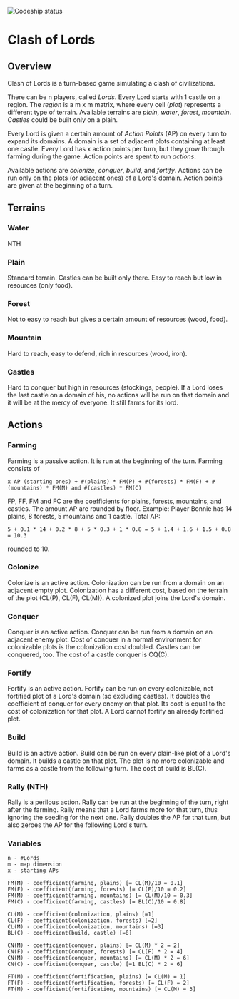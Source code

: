 ![Codeship status](https://codeship.com/projects/b19abea0-ce86-0133-9878-56ac8db24476/status?branch=development)

# Clash of Lords

## Overview
Clash of Lords is a turn-based game simulating a clash of civilizations.

There can be n players, called *Lords*.
Every Lord starts with 1 castle on a region.
The *region* is a m x m matrix, where every cell (*plot*) represents a different type of terrain.
Available terrains are *plain*, *water*, *forest*, *mountain*.
*Castles* could be built only on a plain.

Every Lord is given a certain amount of *Action Points* (AP) on every turn to expand its domains.
A domain is a set of adjacent plots containing at least one castle.
Every Lord has x action points per turn, but they grow through farming during the game.
Action points are spent to run *actions*.

Available actions are *colonize*, *conquer*, *build*, and *fortify*.
Actions can be run only on the plots (or adiacent ones) of a Lord's domain.
Action points are given at the beginning of a turn.

## Terrains
### Water
NTH
### Plain
Standard terrain. Castles can be built only there. Easy to reach but low in resources (only food).
### Forest
Not to easy to reach but gives a certain amount of resources (wood, food).
### Mountain
Hard to reach, easy to defend, rich in resources (wood, iron).
### Castles
Hard to conquer but high in resources (stockings, people).
If a Lord loses the last castle on a domain of his, no actions will be run on that domain and it will be at the mercy of everyone.
It still farms for its lord.

## Actions

### Farming
Farming is a passive action.
It is run at the beginning of the turn.
Farming consists of
```
x AP (starting ones) + #(plains) * FM(P) + #(forests) * FM(F) + #(mountains) * FM(M) and #(castles) * FM(C)
```
FP, FF, FM and FC are the coefficients for plains, forests, mountains, and castles.
The amount AP are rounded by floor.
Example: Player Bonnie has 14 plains, 8 forests, 5 mountains and 1 castle. Total AP:
```
5 + 0.1 * 14 + 0.2 * 8 + 5 * 0.3 + 1 * 0.8 = 5 + 1.4 + 1.6 + 1.5 + 0.8 = 10.3
```
rounded to 10.

### Colonize
Colonize is an active action.
Colonization can be run from a domain on an adjacent empty plot.
Colonization has a different cost, based on the terrain of the plot (CL(P), CL(F), CL(M)).
A colonized plot joins the Lord's domain.

### Conquer
Conquer is an active action.
Conquer can be run from a domain on an adjacent enemy plot.
Cost of conquer in a normal environment for colonizable plots is the colonization cost doubled.
Castles can be conquered, too. The cost of a castle conquer is CQ(C).

### Fortify
Fortify is an active action.
Fortify can be run on every colonizable, not fortified plot of a Lord's domain (so excluding castles).
It doubles the coefficient of conquer for every enemy on that plot.
Its cost is equal to the cost of colonization for that plot.
A Lord cannot fortify an already fortified plot.

### Build
Build is an active action.
Build can be run on every plain-like plot of a Lord's domain.
It builds a castle on that plot.
The plot is no more colonizable and farms as a castle from the following turn.
The cost of build is BL(C).

### Rally (NTH)
Rally is a perilous action.
Rally can be run at the beginning of the turn, right after the farming.
Rally means that a Lord farms more for that turn, thus ignoring the seeding for the next one.
Rally doubles the AP for that turn, but also zeroes the AP for the following Lord's turn.

### Variables
```
n - #Lords
m - map dimension
x - starting APs

FM(M) - coefficient(farming, plains) [= CL(M)/10 = 0.1]
FM(F) - coefficient(farming, forests) [= CL(F)/10 = 0.2]
FM(M) - coefficient(farming, mountains) [= CL(M)/10 = 0.3]
FM(C) - coefficient(farming, castles) [= BL(C)/10 = 0.8]

CL(M) - coefficient(colonization, plains) [=1]
CL(F) - coefficient(colonization, forests) [=2]
CL(M) - coefficient(colonization, mountains) [=3]
BL(C) - coefficient(build, castle) [=8]

CN(M) - coefficient(conquer, plains) [= CL(M) * 2 = 2]
CN(F) - coefficient(conquer, forests) [= CL(F) * 2 = 4]
CN(M) - coefficient(conquer, mountains) [= CL(M) * 2 = 6]
CN(C) - coefficient(conquer, castle) [=1 BL(C) * 2 = 6]

FT(M) - coefficient(fortification, plains) [= CL(M) = 1]
FT(F) - coefficient(fortification, forests) [= CL(F) = 2]
FT(M) - coefficient(fortification, mountains) [= CL(M) = 3]
```

